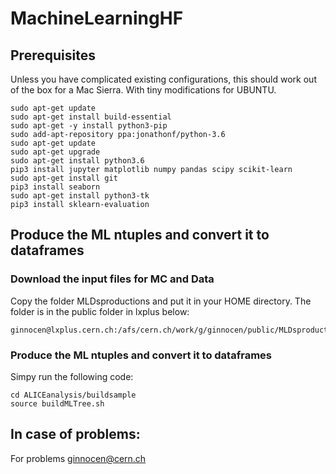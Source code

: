 # MachineLearningHF


## Prerequisites

Unless you have complicated existing configurations, this should work out of the box for a Mac Sierra. 
With tiny modifications for UBUNTU. 
```
sudo apt-get update
sudo apt-get install build-essential
sudo apt-get -y install python3-pip
sudo add-apt-repository ppa:jonathonf/python-3.6
sudo apt-get update
sudo apt-get upgrade
sudo apt-get install python3.6
pip3 install jupyter matplotlib numpy pandas scipy scikit-learn
sudo apt-get install git
pip3 install seaborn
sudo apt-get install python3-tk
pip3 install sklearn-evaluation
```

## Produce the ML ntuples and convert it to dataframes

### Download the input files for MC and Data
Copy the folder MLDsproductions and put it in your HOME directory. The folder is in the public folder in lxplus below:
```
ginnocen@lxplus.cern.ch:/afs/cern.ch/work/g/ginnocen/public/MLDsproductions
```
### Produce the ML ntuples and convert it to dataframes
Simpy run the following code:
```
cd ALICEanalysis/buildsample
source buildMLTree.sh
```

## In case of problems:

For problems ginnocen@cern.ch
